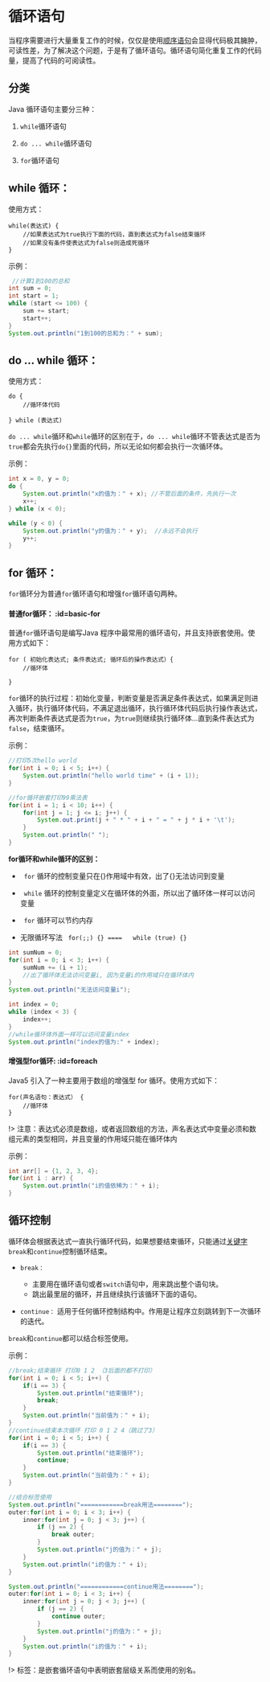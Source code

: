 # 循环语句

当程序需要进行大量重复工作的时候，仅仅是使用[顺序语句](/statement/order)会显得代码极其臃肿，可读性差，为了解决这个问题，于是有了循环语句。循环语句简化重复工作的代码量，提高了代码的可阅读性。

## 分类

Java 循环语句主要分三种：

1. `while`循环语句

2. `do ... while`循环语句

3. `for`循环语句

## while 循环：

使用方式：
``` text
while(表达式) {
    //如果表达式为true执行下面的代码，直到表达式为false结束循环
    //如果没有条件使表达式为false则造成死循环
}
```

示例：
``` java
 //计算1到100的总和
int sum = 0;
int start = 1;
while (start <= 100) {
    sum += start;
    start++;
}
System.out.println("1到100的总和为：" + sum);
```

## do ... while 循环：

使用方式：
``` text
do {
    //循环体代码

} while (表达式)
```

`do ... while`循环和`while`循环的区别在于，`do ... while`循环不管表达式是否为`true`都会先执行`do{}`里面的代码，所以无论如何都会执行一次循环体。

示例：
``` java
int x = 0, y = 0;
do {
    System.out.println("x的值为：" + x); //不管后面的条件，先执行一次
    x++;
} while (x < 0);

while (y < 0) {
    System.out.println("y的值为：" + y);  //永远不会执行
    y++;
}
```

## for 循环：

`for`循环分为普通`for`循环语句和增强`for`循环语句两种。

#### 普通for循环： :id=basic-for

普通`for`循环语句是编写Java 程序中最常用的循环语句，并且支持嵌套使用。使用方式如下：
``` text
for ( 初始化表达式; 条件表达式; 循环后的操作表达式）{
    //循环体

}
```

`for`循环的执行过程：初始化变量，判断变量是否满足条件表达式，如果满足则进入循环，执行循环体代码，不满足退出循环，执行循环体代码后执行操作表达式，再次判断条件表达式是否为`true`，为`true`则继续执行循环体...直到条件表达式为`false`，结束循环。

示例：
``` java
//打印5次hello world
for(int i = 0; i < 5; i++) {
    System.out.println("hello world time" + (i + 1));
}

//for循环嵌套打印99乘法表
for(int i = 1; i < 10; i++) {
    for(int j = 1; j <= i; j++) {
        System.out.print(j + " * " + i + " = " + j * i + '\t');
    }
    System.out.println(" ");
}
``` 

**for循环和while循环的区别：**
+ ` for` 循环的控制变量只在{}作用域中有效，出了{}无法访问到变量

+ ` while` 循环的控制变量定义在循环体的外面，所以出了循环体一样可以访问变量

+ ` for` 循环可以节约内存

+ 无限循环写法 ` for(;;) {} ====   while (true) {}` 

``` java
int sumNum = 0;
for(int i = 0; i < 3; i++) {
    sumNum += (i + 1);
    //出了循环体无法访问变量i, 因为变量i的作用域只在循环体内
}
System.out.println("无法访问变量i");

int index = 0;
while (index < 3) {
    index++;
}
//while循环体外面一样可以访问变量index
System.out.println("index的值为:" + index);
```

#### 增强型for循环:  :id=foreach

Java5 引入了一种主要用于数组的增强型 for 循环。使用方式如下：
``` text
for(声名语句：表达式） {
    //循环体
}
```

!> 注意：表达式必须是数组，或者返回数组的方法，声名表达式中变量必须和数组元素的类型相同，并且变量的作用域只能在循环体内

示例：
``` java
int arr[] = {1, 2, 3, 4};
for(int i : arr) {
    System.out.println("i的值依稀为：" + i);
}
```

## 循环控制

循环体会根据表达式一直执行循环代码，如果想要结束循环，只能通过[关键字](/grammer/keyword)`break`和`continue`控制循环结束。

+ `break：`
    + 主要用在循环语句或者`switch`语句中，用来跳出整个语句块。
    + 跳出最里层的循环，并且继续执行该循环下面的语句。
    
+ `continue：` 适用于任何循环控制结构中。作用是让程序立刻跳转到下一次循环的迭代。

`break`和`continue`都可以结合标签使用。

示例：
``` java
//break;结束循环 打印0 1 2 （3后面的都不打印）
for(int i = 0; i < 5; i++) {
    if(i == 3) {
        System.out.println("结束循环");
        break;
    }
    System.out.println("当前值为：" + i);
}
//continue结束本次循环 打印 0 1 2 4（跳过了3）
for(int i = 0; i < 5; i++) {
    if(i == 3) {
        System.out.println("结束循环");
        continue;
    }
    System.out.println("当前值为：" + i);
}

//结合标签使用
System.out.println("============break用法========");
outer:for(int i = 0; i < 3; i++) {
    inner:for(int j = 0; j < 3; j++) {
        if (j == 2) {
            break outer;
        }
        System.out.println("j的值为：" + j);
    }
    System.out.println("i的值为：" + i);
}

System.out.println("============continue用法========");
outer:for(int i = 0; i < 3; i++) {
    inner:for(int j = 0; j < 3; j++) {
        if (j == 2) {
            continue outer;
        }
        System.out.println("j的值为：" + j);
    }
    System.out.println("i的值为：" + i);
}
```
!> 标签：是嵌套循环语句中表明嵌套层级关系而使用的别名。
